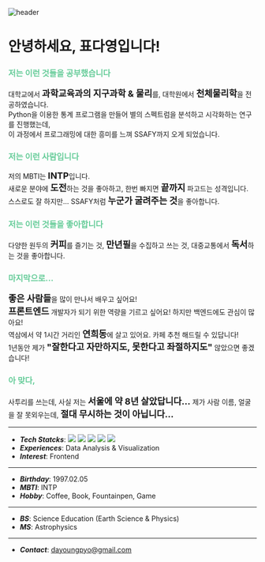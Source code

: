 ![header](https://capsule-render.vercel.app/api?type=waving&height=300&color=gradient&text=Hi%20%20there%20!&animation=fadeIn&descAlignY=35)

<div>
<h1>안녕하세요, 표다영입니다!</h1>
<h3><font color="#66cc99">저는 이런 것들을 공부했습니다</font color></h3>
대학교에서 <strong><font size=4>과학교육과의 지구과학 & 물리</font size></strong>를, 대학원에서 <strong><font size=4>천체물리학</font size></strong>을 전공하였습니다.<br>
Python을 이용한 통계 프로그램을 만들어 별의 스펙트럼을 분석하고 시각화하는 연구를 진행했는데, <br>
이 과정에서 프로그래밍에 대한 흥미를 느껴 SSAFY까지 오게 되었습니다.

<h3><strong><font color="#66cc99">저는 이런 사람입니다</font color></strong></h3>
저의 MBTI는 <strong><font size=4>INTP</font size></strong>입니다.<br>
새로운 분야에 <strong><font size=4>도전</font size></strong>하는 것을 좋아하고, 한번 빠지면 <strong><font size=4>끝까지</font size></strong> 파고드는 성격입니다.<br>
스스로도 잘 하지만... SSAFY처럼 <strong><font size=4>누군가 굴려주는 것</font size></strong>을 좋아합니다.

<h3><strong><font color="#66cc99">저는 이런 것들을 좋아합니다</font color></strong></h3>
다양한 원두의 <strong><font size=4>커피</font size></strong>를 즐기는 것, 
<strong><font size=4>만년필</font size></strong>을 수집하고 쓰는 것, 
대중교통에서 <strong><font size=4>독서</font size></strong>하는 것을 좋아합니다.<br>

<h3><strong><font color="#66cc99">마지막으로...</font color></strong></h3>
<strong><font size=4>좋은 사람들</font size></strong>을 많이 만나서 배우고 싶어요!<br>
<strong><font size=4>프론트엔드</font size></strong> 개발자가 되기 위한 역량을 기르고 싶어요! 하지만 백엔드에도 관심이 많아요!<br>
역삼에서 약 1시간 거리인 <strong><font size=4>연희동</font size></strong>에 살고 있어요. 카페 추천 해드릴 수 있답니다!<br>
1년동안 제가 <strong><font size=4>"잘한다고 자만하지도, 못한다고 좌절하지도"</font size></strong> 않았으면 좋겠습니다!

<h3><strong><font color="#66cc99">아 맞다,</font color></strong></h3>
사투리를 쓰는데, 사실 저는 <strong><font size=4>서울에 약 8년 살았답니다...</font size></strong>
제가 사람 이름, 얼굴을 잘 못외우는데, <strong><font size=4>절대 무시하는 것이 아닙니다...</font size></strong>
 
---

- ***Tech Statcks***: <img src="https://img.shields.io/badge/Python-3776AB?style=flat&logo=Python&logoColor=white"> <img src="https://img.shields.io/badge/Numpy-013243?style=flat&logo=Python&logoColor=white"> <img src="https://img.shields.io/badge/Pandas-150458?style=flat&logo=Pandas&logoColor=white"> <img src="https://img.shields.io/badge/Scipy-8CAAE6?style=flat&logo=Scipy&logoColor=white"> <img src="https://img.shields.io/badge/Java-007396?style=flat&logo=Java&logoColor=white">
- ***Experiences***: Data Analysis & Visualization
- ***Interest***: Frontend

---

- ***Birthday***: 1997.02.05
- ***MBTI***: INTP
- ***Hobby***: Coffee, Book, Fountainpen, Game

---

- ***BS***: Science Education (Earth Science & Physics)
- ***MS***: Astrophysics
---
- ***Contact***: dayoungpyo@gmail.com

</div> 

